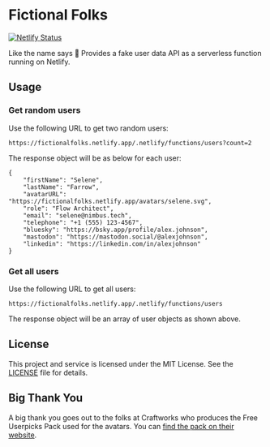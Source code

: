 # Fictional Folks

[![Netlify Status](https://api.netlify.com/api/v1/badges/1683089d-e870-491c-8121-5b6c2b5d687f/deploy-status)](https://app.netlify.com/sites/fictionalfolks/deploys)

Like the name says 🤗 Provides a fake user data API as a serverless function running on Netlify.

## Usage

### Get random users

Use the following URL to get two random users:

```
https://fictionalfolks.netlify.app/.netlify/functions/users?count=2
```

The response object will be as below for each user:

```
{
    "firstName": "Selene",
    "lastName": "Farrow",
    "avatarURL": "https://fictionalfolks.netlify.app/avatars/selene.svg",
    "role": "Flow Architect",
    "email": "selene@nimbus.tech",
    "telephone": "+1 (555) 123-4567",
    "bluesky": "https://bsky.app/profile/alex.johnson",
    "mastodon": "https://mastodon.social/@alexjohnson",
    "linkedin": "https://linkedin.com/in/alexjohnson"
}
```

### Get all users

Use the following URL to get all users:

```
https://fictionalfolks.netlify.app/.netlify/functions/users
```

The response object will be an array of user objects as shown above.

## License

This project and service is licensed under the MIT License. See the [LICENSE](LICENSE) file for details.

## Big Thank You

A big thank you goes out to the folks at Craftworks who produces the Free Userpicks Pack used for the avatars. You can [find the pack on their website](https://userpics.craftwork.design/).
